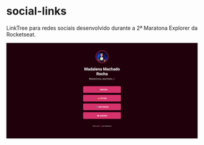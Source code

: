 # social-links
LinkTree para redes sociais desenvolvido durante a 2ª Maratona Explorer da Rocketseat.

![Projeto "Rocket Links"](https://github.com/madalena-rocha/rocket-links/blob/main/assets/rocket-links.png)
